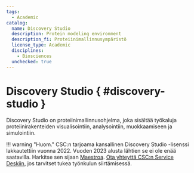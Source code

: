 ```yaml
---
tags:
  - Academic
catalog:
  name: Discovery Studio
  description: Protein modeling environment
  description_fi: Proteiinimallinnusympäristö
  license_type: Academic
  disciplines:
    - Biosciences
  unchecked: true
---
```


# Discovery Studio { #discovery-studio }

Discovery Studio on proteiinimallinnusohjelma, joka sisältää työkaluja proteiinirakenteiden visualisointiin, analysointiin, muokkaamiseen ja simulointiin. 

!!! warning "Huom."
    CSC:n tarjoama kansallinen Discovery Studio -lisenssi lakkautettiin vuonna 2022.
    Vuoden 2023 alusta lähtien se ei ole enää saatavilla. Harkitse sen sijaan 
    [Maestroa](maestro.md). [Ota yhteyttä CSC:n Service Deskiin](../support/contact.md),
    jos tarvitset tukea työnkulun siirtämisessä.